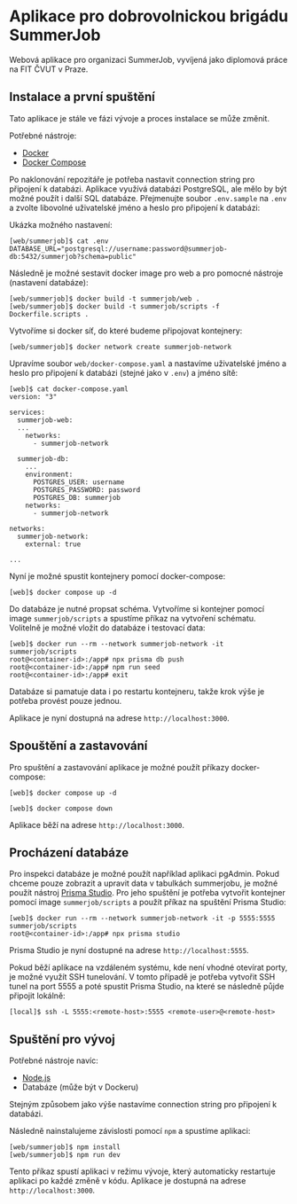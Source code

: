 # Aplikace pro dobrovolnickou brigádu SummerJob

Webová aplikace pro organizaci SummerJob, vyvíjená jako diplomová práce na FIT ČVUT v Praze.

## Instalace a první spuštění

Tato aplikace je stále ve fázi vývoje a proces instalace se může změnit.

Potřebné nástroje:

- [Docker](https://www.docker.com/)
- [Docker Compose](https://docs.docker.com/compose/)

Po naklonování repozitáře je potřeba nastavit connection string pro připojení k databázi. Aplikace využívá databázi PostgreSQL, ale mělo by být možné použít i další SQL databáze. Přejmenujte soubor `.env.sample` na `.env` a zvolte libovolné uživatelské jméno a heslo pro připojení k databázi:

Ukázka možného nastavení:

```console
[web/summerjob]$ cat .env
DATABASE_URL="postgresql://username:password@summerjob-db:5432/summerjob?schema=public"
```

Následně je možné sestavit docker image pro web a pro pomocné nástroje (nastavení databáze):

```console
[web/summerjob]$ docker build -t summerjob/web .
[web/summerjob]$ docker build -t summerjob/scripts -f Dockerfile.scripts .
```

Vytvoříme si docker síť, do které budeme připojovat kontejnery:

```console
[web/summerjob]$ docker network create summerjob-network
```

Upravíme soubor `web/docker-compose.yaml` a nastavíme uživatelské jméno a heslo pro připojení k databázi (stejné jako v `.env`) a jméno sítě:

```console
[web]$ cat docker-compose.yaml
version: "3"

services:
  summerjob-web:
  ...
    networks:
      - summerjob-network

  summerjob-db:
    ...
    environment:
      POSTGRES_USER: username
      POSTGRES_PASSWORD: password
      POSTGRES_DB: summerjob
    networks:
      - summerjob-network

networks:
  summerjob-network:
    external: true

...
```

Nyní je možné spustit kontejnery pomocí docker-compose:

```console
[web]$ docker compose up -d
```

Do databáze je nutné propsat schéma. Vytvoříme si kontejner pomocí image `summerjob/scripts` a spustíme příkaz na vytvoření schématu. Volitelně je možné vložit do databáze i testovací data:

```console
[web]$ docker run --rm --network summerjob-network -it summerjob/scripts
root@<container-id>:/app# npx prisma db push
root@<container-id>:/app# npm run seed
root@<container-id>:/app# exit
```

Databáze si pamatuje data i po restartu kontejneru, takže krok výše je potřeba provést pouze jednou.

Aplikace je nyní dostupná na adrese `http://localhost:3000`.

## Spouštění a zastavování

Pro spuštění a zastavování aplikace je možné použít příkazy docker-compose:

```console
[web]$ docker compose up -d
```

```console
[web]$ docker compose down
```

Aplikace běží na adrese `http://localhost:3000`.

## Procházení databáze

Pro inspekci databáze je možné použít například aplikaci pgAdmin. Pokud chceme pouze zobrazit a upravit data v tabulkách summerjobu, je možné použít nástroj [Prisma Studio](https://www.prisma.io/studio). Pro jeho spuštění je potřeba vytvořit kontejner pomocí image `summerjob/scripts` a použít příkaz na spuštění Prisma Studio:

```console
[web]$ docker run --rm --network summerjob-network -it -p 5555:5555 summerjob/scripts
root@<container-id>:/app# npx prisma studio
```

Prisma Studio je nyní dostupné na adrese `http://localhost:5555`.

Pokud běží aplikace na vzdáleném systému, kde není vhodné otevírat porty, je možné využít SSH tunelování. V tomto případě je potřeba vytvořit SSH tunel na port 5555 a poté spustit Prisma Studio, na které se následně půjde připojit lokálně:

```console
[local]$ ssh -L 5555:<remote-host>:5555 <remote-user>@<remote-host>
```

## Spuštění pro vývoj

Potřebné nástroje navíc:

- [Node.js](https://nodejs.org/en/)
- Databáze (může být v Dockeru)

Stejným způsobem jako výše nastavíme connection string pro připojení k databázi.

Následně nainstalujeme závislosti pomocí `npm` a spustíme aplikaci:

```console
[web/summerjob]$ npm install
[web/summerjob]$ npm run dev
```

Tento příkaz spustí aplikaci v režimu vývoje, který automaticky restartuje aplikaci po každé změně v kódu. Aplikace je dostupná na adrese `http://localhost:3000`.
